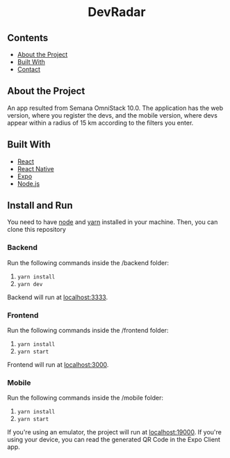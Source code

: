 <p align="center">
    <h1 align="center">DevRadar</h1>
</p>

## Contents

* [About the Project](#about-the-project)
* [Built With](#built-with)
* [Contact](#contact)

## About the Project
An app resulted from Semana OmniStack 10.0. The application has the web version, where you register the devs, and the mobile version, where devs appear within a radius of 15 km according to the filters you enter.

## Built With
* [React](https://reactjs.org)
* [React Native](https://facebook.github.io/react-native/)
* [Expo](https://expo.io/)
* [Node.js](https://nodejs.org/en/)

## Install and Run
You need to have [node](https://nodejs.org/en/download/) and [yarn](https://yarnpkg.com/) installed in your machine. Then, you can clone this repository

### Backend
Run the following commands inside the /backend folder:
1. `yarn install`
2. `yarn dev`

Backend will run at [localhost:3333](http://localhost:3333).

### Frontend
Run the following commands inside the /frontend folder:
1. `yarn install`
2. `yarn start`

Frontend will run at [localhost:3000](http://localhost:3000).

### Mobile
Run the following commands inside the /mobile folder:
1. `yarn install`
2. `yarn start`

If you're using an emulator, the project will run at [localhost:19000](http://localhost:3000). If you're using your device, you can read the generated QR Code in the Expo Client app.

